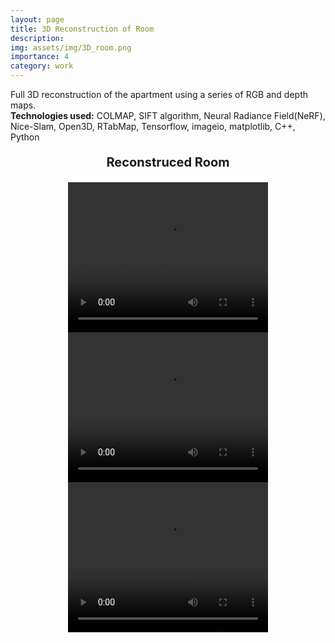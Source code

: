 ```yaml
---
layout: page
title: 3D Reconstruction of Room
description: 
img: assets/img/3D_room.png
importance: 4
category: work
---
```


Full 3D reconstruction of the apartment using a series of RGB and depth maps. <br>
<b>Technologies used:</b> COLMAP, SIFT algorithm, Neural Radiance Field(NeRF), Nice-Slam, Open3D, RTabMap,
Tensorflow, imageio, matplotlib, C++, Python

<center>
<p style="font-size:20px"> <b>Reconstruced Room </b></p>
</center>

<center>
<video width="320" height="240" controls>
<source src="https://drive.google.com/uc?export=download&id=1nQY0uKDsueYE9fJTYk1_m68itgV46ElY" type="video/mp4">
</video>
<video  width="320" height="240" controls>
<source src="https://drive.google.com/uc?export=download&id=17Ge45ZQIBrUm_H6t5khnJOf4SDXB1tOZ" type="video/mp4">
</video>
<video  width="320" height="240" controls>
<source src="https://drive.google.com/uc?export=download&id=1x0iUzd42jlev-7YiuM7WOZ4OXAuz-58-" type="video/mp4">
</video>

</center>

<br />